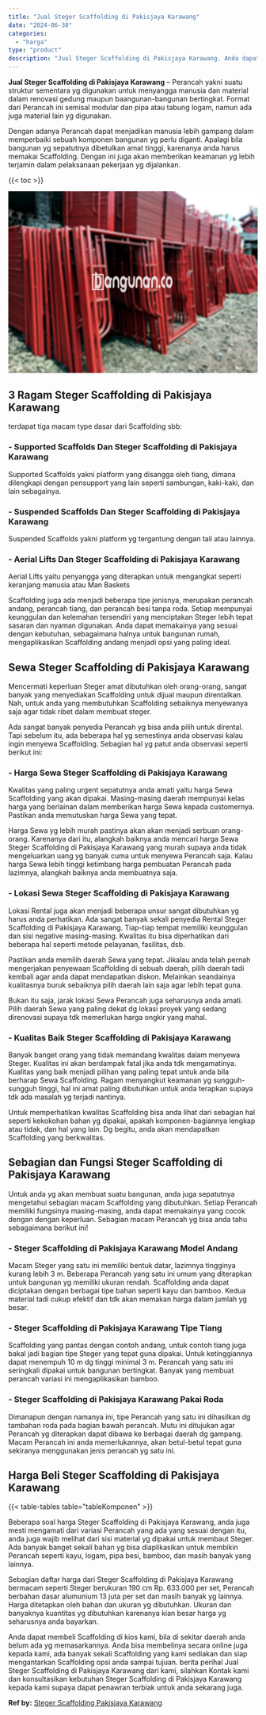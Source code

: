```yaml
---
title: "Jual Steger Scaffolding di Pakisjaya Karawang"
date: "2024-06-30"
categories: 
  - "harga"
type: "product"
description: "Jual Steger Scaffolding di Pakisjaya Karawang. Anda dapat membeli Scaffolding di kios kami, bila di sekitar daerah anda belum ada yg memasarkannya. Anda bisa..."
---
```


**Jual Steger Scaffolding di Pakisjaya Karawang** – Perancah yakni suatu struktur sementara yg digunakan untuk menyangga manusia dan material dalam renovasi gedung maupun baangunan-bangunan bertingkat. Format dari Perancah ini semisal modular dan pipa atau tabung logam, namun ada juga material lain yg digunakan.

Dengan adanya Perancah dapat menjadikan manusia lebih gampang dalam memperbaiki sebuah komponen bangunan yg perlu diganti. Apalagi bila bangunan yg sepatutnya dibetulkan amat tinggi, karenanya anda harus memakai Scaffolding. Dengan ini juga akan memberikan keamanan yg lebih terjamin dalam pelaksanaan pekerjaan yg dijalankan.

{{< toc >}}

![Jual Steger Scaffolding di Pakisjaya Karawang](/images/sewa-scaffolding-steger-08.png)

## 3 Ragam Steger Scaffolding di Pakisjaya Karawang

terdapat tiga macam type dasar dari Scaffolding sbb:

### \- Supported Scaffolds Dan Steger Scaffolding di Pakisjaya Karawang

Supported Scaffolds yakni platform yang disangga oleh tiang, dimana dilengkapi dengan pensupport yang lain seperti sambungan, kaki-kaki, dan lain sebagainya.

### \- Suspended Scaffolds Dan Steger Scaffolding di Pakisjaya Karawang

Suspended Scaffolds yakni platform yg tergantung dengan tali atau lainnya.

### \- Aerial Lifts Dan Steger Scaffolding di Pakisjaya Karawang

Aerial Lifts yaitu penyangga yang diterapkan untuk mengangkat seperti keranjang manusia atau Man Baskets

Scaffolding juga ada menjadi beberapa tipe jenisnya, merupakan perancah andang, perancah tiang, dan perancah besi tanpa roda. Setiap mempunyai keunggulan dan kelemahan tersendiri yang menciptakan Steger lebih tepat sasaran dan nyaman digunakan. Anda dapat memakainya yang sesuai dengan kebutuhan, sebagaimana halnya untuk bangunan rumah, mengaplikasikan Scaffolding andang menjadi opsi yang paling ideal.

## Sewa Steger Scaffolding di Pakisjaya Karawang

Mencermati keperluan Steger amat dibutuhkan oleh orang-orang, sangat banyak yang menyediakan Scaffolding untuk dijual maupun direntalkan. Nah, untuk anda yang membutuhkan Scaffolding sebaiknya menyewanya saja agar tidak ribet dalam membuat steger.

Ada sangat banyak penyedia Perancah yg bisa anda pilih untuk dirental. Tapi sebelum itu, ada beberapa hal yg semestinya anda observasi kalau ingin menyewa Scaffolding. Sebagian hal yg patut anda observasi seperti berikut ini:

### \- Harga Sewa Steger Scaffolding di Pakisjaya Karawang

Kwalitas yang paling urgent sepatutnya anda amati yaitu harga Sewa Scaffolding yang akan dipakai. Masing-masing daerah mempunyai kelas harga yang berlainan dalam memberikan harga Sewa kepada customernya. Pastikan anda memutuskan harga Sewa yang tepat.

Harga Sewa yg lebih murah pastinya akan akan menjadi serbuan orang-orang. Karenanya dari itu, alangkah baiknya anda mencari harga Sewa Steger Scaffolding di Pakisjaya Karawang yang murah supaya anda tidak mengeluarkan uang yg banyak cuma untuk menyewa Perancah saja. Kalau harga Sewa lebih tinggi ketimbang harga pembuatan Perancah pada lazimnya, alangkah baiknya anda membuatnya saja.

### \- Lokasi Sewa Steger Scaffolding di Pakisjaya Karawang

Lokasi Rental juga akan menjadi beberapa unsur sangat dibutuhkan yg harus anda perhatikan. Ada sangat banyak sekali penyedia Rental Steger Scaffolding di Pakisjaya Karawang. Tiap-tiap tempat memiliki keunggulan dan sisi negative masing-masing. Kwalitas itu bisa diperhatikan dari beberapa hal seperti metode pelayanan, fasilitas, dsb.

Pastikan anda memilih daerah Sewa yang tepat. Jikalau anda telah pernah mengerjakan penyewaan Scaffolding di sebuah daerah, pilih daerah tadi kembali agar anda dapat mendapatkan diskon. Melainkan seandainya kualitasnya buruk sebaiknya pilih daerah lain saja agar lebih tepat guna.

Bukan itu saja, jarak lokasi Sewa Perancah juga seharusnya anda amati. Pilih daerah Sewa yang paling dekat dg lokasi proyek yang sedang direnovasi supaya tdk memerlukan harga ongkir yang mahal.

### \- Kualitas Baik Steger Scaffolding di Pakisjaya Karawang

Banyak banget orang yang tidak memandang kwalitas dalam menyewa Steger. Kualitas ini akan berdampak fatal jika anda tdk mengamatinya. Kualitas yang baik menjadi pilihan yang paling tepat untuk anda bila berharap Sewa Scaffolding. Ragam menyangkut keamanan yg sungguh-sungguh tinggi, hal ini amat paling dibutuhkan untuk anda terapkan supaya tdk ada masalah yg terjadi nantinya.

Untuk memperhatikan kwalitas Scaffolding bisa anda lihat dari sebagian hal seperti kekokohan bahan yg dipakai, apakah komponen-bagiannya lengkap atau tidak, dan hal yang lain. Dg begitu, anda akan mendapatkan Scaffolding yang berkwalitas.

## Sebagian dan Fungsi Steger Scaffolding di Pakisjaya Karawang

Untuk anda yg akan membuat suatu bangunan, anda juga sepatutnya mengetahui sebagian macam Scaffolding yang dibutuhkan. Setiap Perancah memiliki fungsinya masing-masing, anda dapat memakainya yang cocok dengan dengan keperluan. Sebagian macam Perancah yg bisa anda tahu sebagaimana berikut ini!

### \- Steger Scaffolding di Pakisjaya Karawang Model Andang

Macam Steger yang satu ini memiliki bentuk datar, lazimnya tingginya kurang lebih 3 m. Beberapa Perancah yang satu ini umum yang diterapkan untuk bangunan yg memiliki ukuran rendah. Scaffolding anda dapat diciptakan dengan berbagai tipe bahan seperti kayu dan bamboo. Kedua material tadi cukup efektif dan tdk akan memakan harga dalam jumlah yg besar.

### \- Steger Scaffolding di Pakisjaya Karawang Tipe Tiang

Scaffolding yang pantas dengan contoh andang, untuk contoh tiang juga bakal jadi bagian tipe Steger yang tepat guna dipakai. Untuk ketinggiannya dapat menempuh 10 m dg tinggi minimal 3 m. Perancah yang satu ini seringkali dipakai untuk bangunan bertingkat. Banyak yang membuat perancah variasi ini mengaplikasikan bamboo.

### \- Steger Scaffolding di Pakisjaya Karawang Pakai Roda

Dimanapun dengan namanya ini, tipe Perancah yang satu ini dihasilkan dg tambahan roda pada bagian bawah perancah. Mutu ini ditujukan agar Perancah yg diterapkan dapat dibawa ke berbagai daerah dg gampang. Macam Perancah ini anda memerlukannya, akan betul-betul tepat guna sekiranya menggunakan jenis perancah yg satu ini.

## Harga Beli Steger Scaffolding di Pakisjaya Karawang

{{< table-tables table="tableKomponen" >}}

Beberapa soal harga Steger Scaffolding di Pakisjaya Karawang, anda juga mesti mengamati dari variasi Perancah yang ada yang sesuai dengan itu, anda juga wajib melihat dari sisi material yg dipakai untuk membaut Steger. Ada banyak banget sekali bahan yg bisa diaplikasikan untuk membikin Perancah seperti kayu, logam, pipa besi, bamboo, dan masih banyak yang lainnya.

Sebagian daftar harga dari Steger Scaffolding di Pakisjaya Karawang bermacam seperti Steger berukuran 190 cm Rp. 633.000 per set, Perancah berbahan dasar alumunium 13 juta per set dan masih banyak yg lainnya. Harga ditetapkan oleh bahan dan ukuran yg dibutuhkan. Ukuran dan banyaknya kuantitas yg dibutuhkan karenanya kian besar harga yg seharusnya anda bayarkan.

Anda dapat membeli Scaffolding di kios kami, bila di sekitar daerah anda belum ada yg memasarkannya. Anda bisa membelinya secara online juga kepada kami, ada banyak sekali Scaffolding yang kami sediakan dan siap mengantarkan Scaffolding opsi anda sampai tujuan. berita perihal Jual Steger Scaffolding di Pakisjaya Karawang dari kami, silahkan Kontak kami dan konsultasikan kebutuhan Steger Scaffolding di Pakisjaya Karawang kepada kami supaya dapat penawran terbiak untuk anda sekarang juga.

**Ref by:** [Steger Scaffolding Pakisjaya Karawang](https://id.wikipedia.org/wiki/Steger)
